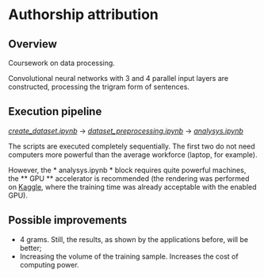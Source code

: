 # Authorship attribution

## Overview

Coursework on data processing.

Convolutional neural networks with 3 and 4 parallel input layers are constructed, processing the trigram form of sentences.

## Execution pipeline

[*create_dataset.ipynb*](/create_dataset.ipynb) -> [*dataset_preprocessing.ipynb*](/dataset_preprocessing.ipynb) -> [*analysys.ipynb*](/analysys.ipynb)

The scripts are executed completely sequentially. The first two do not need computers more powerful than the average workforce (laptop, for example).

However, the * analysys.ipynb * block requires quite powerful machines, the ** GPU ** accelerator is recommended (the rendering was performed on [Kaggle](https://www.kaggle.com/d0rj3228/authorship-attribution), where the training time was already acceptable with the enabled GPU).

## Possible improvements

* 4 grams. Still, the results, as shown by the applications before, will be better;
* Increasing the volume of the training sample. Increases the cost of computing power.
